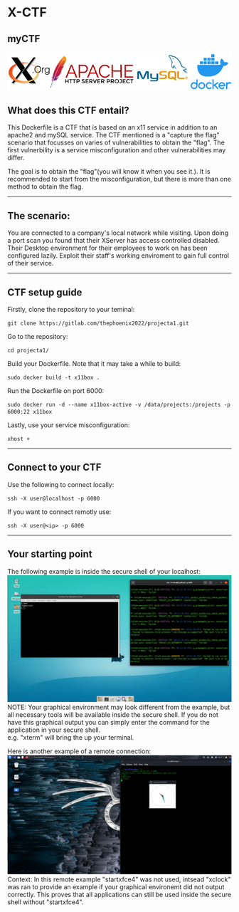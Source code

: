# X-CTF 

## myCTF  
 ![](/images/ctf_6_1.png) 
## What does this CTF entail? 
This Dockerfile is a CTF that is based on an x11 service in addition to an apache2 and mySQL service. The CTF mentioned is a "capture the flag" scenario that focusses on varies of vulnerabilities to obtain the "flag". The first vulnerbility is a service misconfiguration and other vulnerabilities may differ.  
 
The goal is to obtain the "flag"(you will know it when you see it.). It is recommended to start from the misconfiguration, but there is more than one method to obtain the flag.
 
--- 
## The scenario:
 You are connected to a company's local network while visiting. Upon doing a port scan you found that their XServer has access controlled disabled. Their Desktop environment for their employees to work on has been configured lazily. Exploit their staff's working enviroment to gain full control of their service.

---
## CTF setup guide 
Firstly, clone the repository to your teminal: 
```
git clone https://gitlab.com/thephoenix2022/projecta1.git 
```

Go to the repository: 
```
cd projecta1/ 
``` 

Build your Dockerfile. Note that it may take a while to build: 
```
sudo docker build -t x11box . 
``` 

Run the Dockerfile on port 6000:  
```
sudo docker run -d --name x11box-active -v /data/projects:/projects -p 6000:22 x11box 
```

Lastly, use your service misconfiguration:  
```
xhost + 
```
---
## Connect to your CTF   
 
Use the following to connect locally: 
```
ssh -X user@localhost -p 6000   
```

If you want to connect remotly use:  
```
ssh -X user@<ip> -p 6000 
``` 
 ---
## Your starting point
  
 The following example is inside the secure shell of your localhost:
![](/images/ctf_4_1.png)
NOTE: Your graphical environment may look different from the example, but all necessary tools will be available inside the secure shell. If you do not have this graphical output you can simply enter the command for the application in your secure shell.  
 e.g. "xterm" will bring the up your terminal.  

 Here is another example of a remote connection:
![](/images/ctf_5_1.png)
Context: In this remote example "startxfce4" was not used, intsead "xclock" was ran to provide an example if your graphical environemt did not output correctly. This proves that all applications can still be used inside the secure shell without "startxfce4".